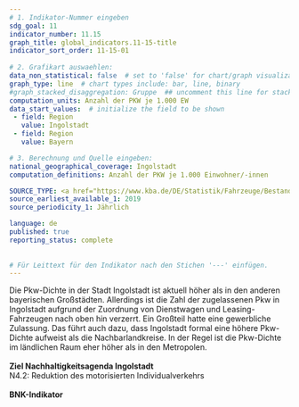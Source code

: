 ```yaml
---
# 1. Indikator-Nummer eingeben 
sdg_goal: 11 
indicator_number: 11.15
graph_title: global_indicators.11-15-title
indicator_sort_order: 11-15-01
 
# 2. Grafikart auswaehlen: 
data_non_statistical: false  # set to 'false' for chart/graph visualization 
graph_type: line  # chart types include: bar, line, binary 
#graph_stacked_disaggregation: Gruppe  ## uncomment this line for stacked bars. eplace 'Geschlecht' with the field of aggregation. 
computation_units: Anzahl der PKW je 1.000 EW
data_start_values:  # initialize the field to be shown  
 - field: Region 
   value: Ingolstadt 
 - field: Region 
   value: Bayern 

# 3. Berechnung und Quelle eingeben: 
national_geographical_coverage: Ingolstadt 
computation_definitions: Anzahl der PKW je 1.000 Einwohner/-innen

SOURCE_TYPE: <a href="https://www.kba.de/DE/Statistik/Fahrzeuge/Bestand/ZulassungsbezirkeGemeinden/zulassungsbezirke_node.html?yearFilter=2024">Kraftfahrtbundesamt</a>  # data source  
source_earliest_available_1: 2019
source_periodicity_1: Jährlich

language: de   
published: true 
reporting_status: complete
 
 
# Für Leittext für den Indikator nach den Stichen '---' einfügen. 
---
```

Die Pkw-Dichte in der Stadt Ingolstadt ist aktuell höher als in den anderen bayerischen Großstädten. Allerdings ist die Zahl der zugelassenen Pkw in Ingolstadt aufgrund der Zuordnung von Dienstwagen und Leasing-Fahrzeugen nach oben hin verzerrt. Ein Großteil hatte eine gewerbliche Zulassung. Das führt auch dazu, dass Ingolstadt formal eine höhere Pkw-Dichte aufweist als die Nachbarlandkreise. In der Regel ist die Pkw-Dichte im ländlichen Raum eher höher als in den Metropolen.<br>
<br>
<b>Ziel Nachhaltigkeitsagenda Ingolstadt</b><br>
N4.2: Reduktion des motorisierten Individualverkehrs<br>
<br>
<b>BNK-Indikator</b>

